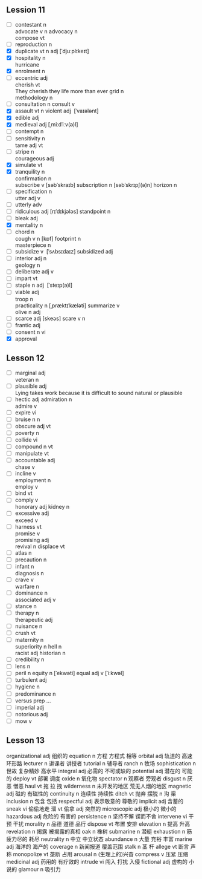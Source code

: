## Lession 11

- [ ] contestant  n  
advocate  v   n 
advocacy  n  
compose  vt  
- [ ] reproduction  n  
- [x] duplicate  vt   n   adj  [ˈdjuːplɪkeɪt]
- [x] hospitality  n  
hurricane  
- [x] enrolment  n  
- [ ] eccentric  adj  
cherish  vt   
They cherish they life more than ever
grid  n   
methodology  n  
- [ ] consultation  n 
consult  v  
- [x] assault  vt  n 
violent  adj   [ˈvaɪələnt]
- [x] edible  adj 
- [x] medieval   adj  [ˌmiːdˈiːv(ə)l]
- [ ] contempt  n  
- [ ] sensitivity   n   
tame  adj    vt 
- [ ] stripe  n  
courageous  adj 
- [x] simulate  vt  
- [x] tranquility  n  
confirmation  n  
subscribe  v   [səbˈskraɪb]
subscription  n    [səbˈskrɪpʃ(ə)n]
horizon  n   
- [ ] specification  n  
utter  adj   v   
- [ ] utterly  adv 
- [ ] ridiculous  adj   [rɪˈdɪkjələs]
standpoint  n  
- [ ] bleak  adj    
- [x] mentality  n  
- [ ] chord  n  
cough v n  [kɒf]
footprint  n  
masterpiece  n  
- [ ] subsidize  v    [ˈsʌbsɪdaɪz]
subsidized   adj  
- [ ] interior  adj   n   
geology  n 
- [ ] deliberate  adj   v 
- [ ] impart  vt   
- [ ] staple  n   adj  [ˈsteɪp(ə)l]
- [ ] viable  adj  
troop  n   
practicality  n   [ˌpræktɪˈkæləti]
summarize  v  
olive  n   adj 
- [ ] scarce  adj  [skeəs]
scare  v  n  
- [ ] frantic  adj 
- [ ] consent  n     vi 
- [x] approval

## Lesson 12


- [ ] marginal  adj   
veteran  n  
- [ ] plausible  adj   
Lying takes work because it is difficult to sound natural or plausible
- [ ] hectic  adj 
admiration  n  
admire  v   
- [ ] expire  vi  
- [ ] bruise  n   n  
- [ ] obscure  adj    vt 
- [ ] poverty  n   
- [ ] collide  vi   
- [ ] compound  n   vt 
- [ ] manipulate  vt  
- [ ] accountable  adj  
chase  v  
- [ ] incline  v    
employment  n  
employ  v  
- [ ] bind  vt    
- [ ] comply  v  
honorary  adj 
kidney  n   
- [ ] excessive  adj  
exceed  v  
- [ ] harness  vt  
promise  v    
promising   adj  
revival  n 
displace  vt    
- [ ] atlas  n 
- [ ] precaution  n  
- [ ] infant   n  
diagnosis  n  
- [ ] crave  v   
warfare  n  
- [ ] dominance   n  
associated  adj   v  
- [ ] stance  n  
- [ ] therapy  n  
therapeutic  adj  
- [ ] nuisance  n   
- [ ] crush  vt  
- [ ] maternity  n  
superiority n 
hell  n   
racist  adj 
historian  n 
- [ ] credibility  n  
- [ ] lens  n  
- [ ] peril  n 
equity  n   [ˈekwəti]
equal  adj   v [ˈiːkwəl]
- [ ] turbulent  adj  
- [ ] hygiene  n 
- [ ] predominance  n  
- [ ] versus  prep ...
- [ ] imperial  adj   
- [ ] notorious  adj   
- [ ] mow  v  

## Lesson 13

organizational  adj 组织的
equation  n 方程 方程式 相等
orbital  adj 轨道的 高速环形路
lecturer  n 讲课者 讲授者
tutorial  n 辅导者
ranch  n 牧场
sophistication  n 世故 复杂精妙 高水平
integral  adj 必需的 不可或缺的
potential  adj 潜在的 可能的
deploy  vt 部署 调度
oxide  n 氧化物
spectator  n 观察者 旁观者
disgust  n 厌恶 憎恶
haul  vt 拖 拉 拽
wilderness  n 未开发的地区 荒无人烟的地区
magnetic  adj 磁的 有磁性的
continuity  n 连续性 持续性
ditch  vt 抛弃 摆脱 n 沟 渠
inclusion  n 包含 包括
respectful  adj 表示敬意的 尊敬的
implicit  adj 含蓄的
sneak  vi 偷偷地走 溜 vt 偷拿 adj 突然的
microscopic  adj 极小的 微小的
hazardous  adj 危险的 有害的
persistence  n 坚持不懈 锲而不舍
intervene  vi 干预 干扰
morality  n 品德 道德 品行
dispose  vt 布置 安排
elevation  n 提高 升高
revelation  n 揭露 被揭露的真相
oak  n 橡树
submarine  n 潜艇
exhaustion  n 筋疲力尽的 耗尽
neutrality  n 中立 中立状态
abundance  n 大量 充裕 丰富
marine  adj 海洋的 海产的
coverage  n 新闻报道 覆盖范围
stalk  n 茎 杆
allege  vt 断言 声称
monopolize  vt 垄断 占用
arousal  n (生理上的)兴奋
compress  v 压紧 压缩 
medicinal  adj  药用的 有疗效的
intrude  vi 闯入 打扰 入侵
fictional  adj 虚构的 小说的
glamour  n 吸引力